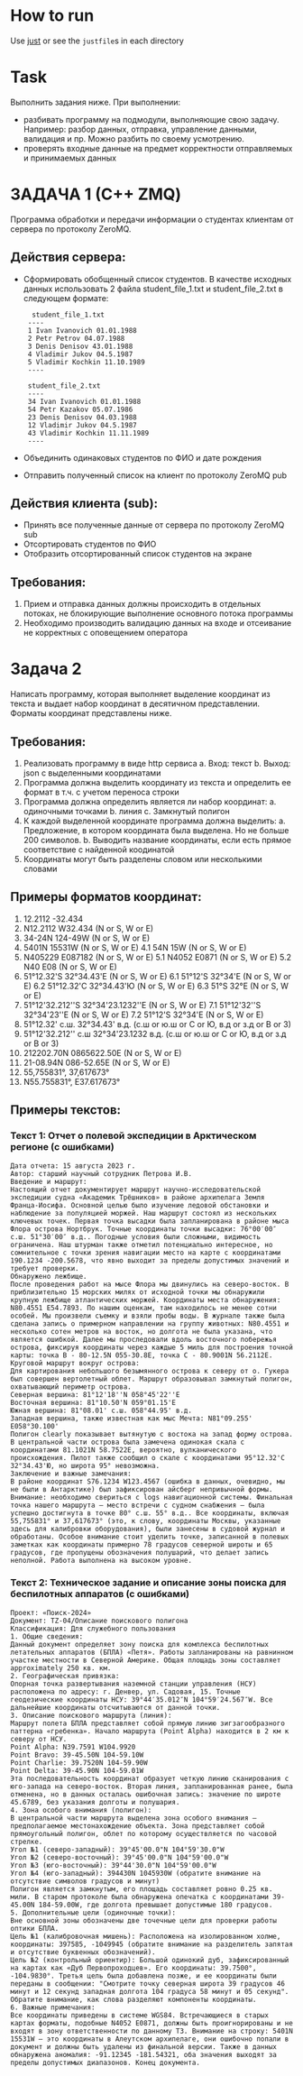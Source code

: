 # How to run

Use [just](https://just.systems)
or see the `justfile`s in each directory

# Task

Выполнить задания ниже. При выполнении:
 - разбивать программу на подмодули, выполняющие свою задачу. Например: разбор данных, отправка, управление данными, валидация и пр. Можно разбить по своему усмотрению.
 - проверять входные данные на предмет корректности отправляемых и принимаемых данных

# ЗАДАЧА 1 (С++ ZMQ)

Программа обработки и передачи информации о студентах клиентам от сервера по протоколу ZeroMQ.

## Действия сервера:

 - Сформировать обобщенный список студентов. В качестве исходных данных использовать 2 файла 
 	student_file_1.txt и student_file_2.txt в следующем формате:

		 student_file_1.txt
		----
		1 Ivan Ivanovich 01.01.1988
		2 Petr Petrov 04.07.1988
		3 Denis Denisov 43.01.1988
		4 Vladimir Jukov 04.5.1987
		5 Vladimir Kochkin 11.10.1989
		----
	
		student_file_2.txt
		----
		34 Ivan Ivanovich 01.01.1988
		54 Petr Kazakov 05.07.1986
		23 Denis Denisov 04.03.1988
		12 Vladimir Jukov 04.5.1987
		43 Vladimir Kochkin 11.11.1989
		----

 - Объединить одинаковых студентов по ФИО и дате рождения
 - Отправить полученный список на клиент по протоколу ZeroMQ pub
 
## Действия клиента (sub):

 - Принять все полученные данные от сервера по протоколу ZeroMQ sub
 - Отсортировать студентов по ФИО
 - Отобразить отсортированный список студентов на экране


## Требования:

1. Прием и отправка данных должны происходить в отдельных потоках, не блокирующие выполнение основного потока программы
2. Необходимо производить валидацию данных на входе и отсеивание не корректных с оповещением оператора

# Задача 2

Написать программу, которая выполняет выделение координат из текста и выдает набор координат в десятичном представлении. Форматы координат представлены ниже.	

## Требования:

1. Реализовать программу в виде http сервиса 
	a. Вход: текст
	b. Выход: json с выделенными координатами
2. Программа должна выделить координату из текста и определить ее формат в т.ч. с учетом переноса строки
3. Программа должна определить является ли набор координат:
	a. одиночными точками 
	b. линия
	c. Замкнутый полигон
4. К каждой выделенной координате программа должна выделить:
	a. Предложение, в котором координата была выделена. Но не больше 200 символов.
	b. Выводить название координаты, если есть прямое соответствие с найденной коодинатой
5. Координаты могут быть разделены словом или несколькими словами

## Примеры форматов координат:

1. 12.2112 -32.434
2. N12.2112 W32.434                           (N or S, W or E)
3. 34-24N 124-49W                             (N or S, W or E)
4. 5401N 15531W                               (N or S, W or E)
4.1 54N 15W                                   (N or S, W or E)
5. N405229 E087182                            (N or S, W or E)
5.1 N4052 E0871                               (N or S, W or E)
5.2 N40 E08                                   (N or S, W or E)
6. 51°12.32'S 32°34.43'E                      (N or S, W or E)
  6.1 51°12'S 32°34'E                         (N or S, W or E)
  6.2 51°12.32'С 32°34.43'Ю                   (N or S, W or E)
  6.3 51°S 32°E                               (N or S, W or E)
7. 51°12'32.212''S 32°34'23.1232''E           (N or S, W or E)
7.1 51°12'32''S 32°34'23''E                   (N or S, W or E)
7.2 51°12'S 32°34'E                           (N or S, W or E)
8. 51°12.32' с.ш. 32°34.43' в.д.              (с.ш or ю.ш or C or Ю, в.д or з.д or В or З)
9. 51°12'32.212'' с.ш 32°34'23.1232 в.д.      (с.ш or ю.ш or C or Ю, в.д or з.д or В or З)
10. 212202.70N 0865622.50E                    (N or S, W or E)
11. 21-08.94N 086-52.65E                      (N or S, W or E)
12. 55,755831°, 37,617673°
13. N55.755831°, E37.617673°

## Примеры текстов:

### Текст 1: Отчет о полевой экспедиции в Арктическом регионе (с ошибками)

    Дата отчета: 15 августа 2023 г.
    Автор: старший научный сотрудник Петрова И.В.
    Введение и маршрут:
    Настоящий отчет документирует маршрут научно-исследовательской экспедиции судна «Академик Трёшников» в районе архипелага Земля Франца-Иосифа. Основной целью было изучение ледовой обстановки и наблюдение за популяцией моржей. Наш маршрут состоял из нескольких ключевых точек. Первая точка высадки была запланирована в районе мыса Флора острова Нортбрук. Точные координаты точки высадки: 76°00′00″ с.ш. 51°30′00″ в.д.. Погодные условия были сложными, видимость ограничена. Наш штурман также отметил потенциально интересное, но сомнительное с точки зрения навигации место на карте с координатами 190.1234 -200.5678, что явно выходит за пределы допустимых значений и требует проверки.
    Обнаружено лежбище.
    После проведения работ на мысе Флора мы двинулись на северо-восток. В приблизительно 15 морских милях от исходной точки мы обнаружили крупную лежбище атлантических моржей. Координаты места обнаружения: N80.4551 E54.7893. По нашим оценкам, там находилось не менее сотни особей. Мы произвели съемку и взяли пробы воды. В журнале также была сделана запись о примерном направлении на группу животных: N80.4551 и несколько сотен метров на восток, но долгота не была указана, что является ошибкой. Далее мы проследовали вдоль восточного побережья острова, фиксируя координаты через каждые 5 миль для построения точной карты: точка B - 80-12.5N 055-30.8E, точка C - 80.9001N 56.2112E.
    Круговой маршрут вокруг острова:
    Для картирования небольшого безымянного острова к северу от о. Гукера был совершен вертолетный облет. Маршрут образовывал замкнутый полигон, охватывающий периметр острова.
    Северная вершина: 81°12'18''N 058°45'22''E
    Восточная вершина: 81°10.50'N 059°01.15'E
    Южная вершина: 81°08.01' с.ш. 058°44.95' в.д.
    Западная вершина, также известная как мыс Мечта: N81°09.255' E058°30.100'
    Полигон clearly показывает вытянутую с востока на запад форму острова. В центральной части острова была замечена одинокая скала с координатами 81.1021N 58.7522E, вероятно, вулканического происхождения. Пилот также сообщил о скале с координатами 95°12.32'С 32°34.43'Ю, но широта 95° невозможна.
    Заключение и важные замечания:
    В районе координат S76.1234 W123.4567 (ошибка в данных, очевидно, мы не были в Антарктике) был зафиксирован айсберг непривычной формы. Внимание: необходимо свериться с logs навигационной системы. Финальная точка нашего маршрута – место встречи с судном снабжения – была успешно достигнута в точке 80° с.ш. 55° в.д.. Все координаты, включая 55,755831° и 37,617673° (это, к слову, координаты Москвы, указанные здесь для калибровки оборудования), были занесены в судовой журнал и обработаны. Особое внимание стоит уделить точке, записанной в полевых заметках как координаты примерно 78 градусов северной широты и 65 градусов, где пропущены обозначения полушарий, что делает запись неполной. Работа выполнена на высоком уровне.

### Текст 2: Техническое задание и описание зоны поиска для беспилотных аппаратов (с ошибками)

    Проект: «Поиск-2024»
    Документ: TZ-04/Описание поискового полигона
    Классификация: Для служебного пользования
    1. Общие сведения:
    Данный документ определяет зону поиска для комплекса беспилотных летательных аппаратов (БПЛА) «Петя». Работы запланированы на равнинном участке местности в Северной Америке. Общая площадь зоны составляет approximately 250 кв. км.
    2. Географическая привязка:
    Опорная точка развертывания наземной станции управления (НСУ) расположена по адресу: г. Денвер, ул. Садовая, 15. Точные геодезические координаты НСУ: 39°44′35.012″N 104°59′24.567″W. Все дальнейшие координаты отсчитываются от данной точки.
    3. Описание поискового маршрута (линия):
    Маршрут полета БПЛА представляет собой прямую линию зигзагообразного паттерна «гребенка». Начало маршрута (Point Alpha) находится в 2 км к северу от НСУ.
    Point Alpha: N39.7591 W104.9920
    Point Bravo: 39-45.50N 104-59.10W
    Point Charlie: 39.7520N 104-59.90W
    Point Delta: 39-45.90N 104-59.01W
    Эта последовательность координат образует четкую линию сканирования с юго-запада на северо-восток. Вторая линия, запланированная ранее, была отменена, но в данных осталась ошибочная запись: значение по широте 45.6789, без указания долготы и полушария.
    4. Зона особого внимания (полигон):
    В центральной части маршрута выделена зона особого внимания – предполагаемое местонахождение объекта. Зона представляет собой прямоугольный полигон, облет по которому осуществляется по часовой стрелке.
    Угол №1 (северо-западный): 39°45'00.0"N 104°59'30.0"W
    Угол №2 (северо-восточный): 39°45'00.0"N 104°59'00.0"W
    Угол №3 (юго-восточный): 39°44'30.0"N 104°59'00.0"W
    Угол №4 (юго-западный): 394430N 1045930W (обратите внимание на отсутствие символов градусов и минут)
    Полигон является замкнутым, его площадь составляет ровно 0.25 кв. мили. В старом протоколе была обнаружена опечатка с координатами 39-45.00N 184-59.00W, где долгота превышает допустимые 180 градусов.
    5. Дополнительные цели (одиночные точки):
    Вне основной зоны обозначены две точечные цели для проверки работы оптики БПЛА.
    Цель №1 (калибровочная мишень): Расположена на изолированном холме, координаты: 397585, -1049945 (обратите внимание на разделитель запятая и отсутствие буквенных обозначений).
    Цель №2 (контрольный ориентир): Большой одинокий дуб, зафиксированный на картах как «Дуб Первопроходцев». Его координаты: 39.7500°, -104.9830°. Третья цель была добавлена позже, и ее координаты были переданы в сообщении: "Смотрите точку северная широта 39 градусов 46 минут и 12 секунд западная долгота 104 градуса 58 минут и 05 секунд". Обратите внимание, как слова разделяют компоненты координаты.
    6. Важные примечания:
    Все координаты приведены в системе WGS84. Встречающиеся в старых картах форматы, подобные N4052 E0871, должны быть проигнорированы и не входят в зону ответственности по данному ТЗ. Внимание на строку: 5401N 15531W – это координаты в Алеутском архипелаге, они ошибочно попали в документ и должны быть удалены из финальной версии. Также в данных обнаружена аномалия: -91.12345 -181.54321, оба значения выходят за пределы допустимых диапазонов. Конец документа.
